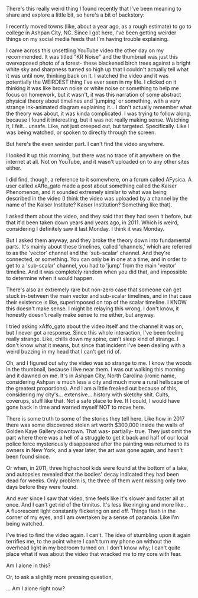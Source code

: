 There's this really weird thing I found recently that I've been meaning to share and explore a little bit, so here's a bit of backstory:

I recently moved towns (like, about a year ago, as a rough estimate) to go to college in Ashpan City, NC. Since I got here, I've been getting weirder things on my social media feeds that I'm having trouble explaining.

I came across this unsettling YouTube video the other day on my recommended. It was titled "KR Noise" and the thumbnail was just this overexposed photo of a forest- these blackened birch trees against a bright white sky and sharpness turned so high up that I couldn't actually tell what it was until now, thinking back on it. I watched the video and it was potentially the WEIRDEST thing I've ever seen in my life. I clicked on it thinking it was like brown noise or white noise or something to help me focus on homework, but it wasn't, it was this narration of some abstract physical theory about timelines and 'jumping' or something, with a very strange ink-animated diagram explaining it... I don't actually remember what the theory was about, it was kinda complicated. I was trying to follow along, because I found it interesting, but it was not really making sense. Watching it, I felt… unsafe. Like, not just creeped out, but targeted. Specifically. Like I was being watched, or spoken to directly through the screen.

But here's the even weirder part. I can't find the video anywhere. 

I looked it up this morning, but there was no trace of it anywhere on the internet at all. Not on YouTube, and it wasn't uploaded on to any other sites either.

 I did find, though, a reference to it somewhere, on a forum called AFysica. A user called xAffo_gato made a post about something called the Kaiser Phenomenon, and it sounded extremely similar to what was being described in the video (I think the video was uploaded by a channel by the name of the Kaiser Institute? Kaiser Institution? Something like that). 

I asked them about the video, and they said that they had seen it before, but that it'd been taken down years and years ago, in 2011. Which is weird, considering I definitely saw it last Monday. I think it was Monday.

But I asked them anyway, and they broke the theory down into fundamental parts. It's mainly about these timelines, called 'channels,' which are referred to as the 'vector' channel and the 'sub-scalar' channel. And they're connected, or something. You can only be in one at a time, and in order to get to a 'sub-scalar' channel, you had to 'jump' from the main 'vector' timeline. And it was completely random when you did that, and impossible to determine when it would happen.

There's also an extremely rare but non-zero case that someone can get stuck in-between the main vector and sub-scalar timelines, and in that case their existence is like, superimposed on top of the scalar timeline. I KNOW this doesn't make sense. I might be relaying this wrong, I don't know, it honestly doesn't really make sense to me either, but anyway.

I tried asking xAffo_gato about the video itself and the channel it was on, but I never got a response. Since this whole interaction, I've been feeling really strange. Like, chills down my spine, can't sleep kind of strange. I don't know what it means, but since that incident I've been dealing with a weird buzzing in my head that I can't get rid of.

Oh, and I figured out why the video was so strange to me. I know the woods in the thumbnail, because I live near them. I was out walking this morning and it dawned on me. It's in Ashpan City, North Carolina (ironic name, considering Ashpan is much less a city and much more a rural hellscape of the greatest proportions). And I am a little freaked out because of this, considering my city's… extensive… history with sketchy shit. Cults, coverups, stuff like that. Not a safe place to live. If I could, I would have gone back in time and warned myself NOT to move here.

There is some truth to some of the stories they tell here. Like how in 2017 there was some discovered stolen art worth $300,000 inside the walls of Golden Kaye Gallery downtown. That was- partially- true. They just omit the part where there was a hell of a struggle to get it back and half of our local police force mysteriously disappeared after the painting was returned to its owners in New York, and a year later, the art was gone again, and hasn't been found since.

Or when, in 2011, three highschool kids were found at the bottom of a lake, and autopsies revealed that the bodies' decay indicated they had been dead for weeks. Only problem is, the three of them went missing only two days before they were found.

And ever since I saw that video, time feels like it's slower and faster all at once. And I can't get rid of the tinnitus. It's less like ringing and more like... A fluorescent light constantly flickering on and off.  Things flash in the corner of my eyes, and I am overtaken by a sense of paranoia. Like I'm being watched. 

I've tried to find the video again. I can't. The idea of stumbling upon it again terrifies me, to the point where I can't turn my phone on without the overhead light in my bedroom turned on. I don't know why; I can't quite place what it was about the video that wracked me to my core with fear.

Am I alone in this?

Or, to ask a slightly more pressing question,

... Am I alone right now?
